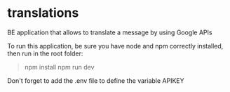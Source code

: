 # translations
BE application that allows to translate a message by using Google APIs

To run this application, be sure you have node and npm correctly installed, then run in the root folder:
> npm install
> npm run dev

Don't forget to add the .env file to define the variable APIKEY

